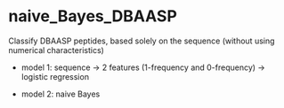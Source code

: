 # naive_Bayes_DBAASP

Classify DBAASP peptides, based solely on the sequence (without using numerical characteristics)

- model 1: sequence -> 2 features (1-frequency and 0-frequency) -> logistic regression

- model 2: naive Bayes

